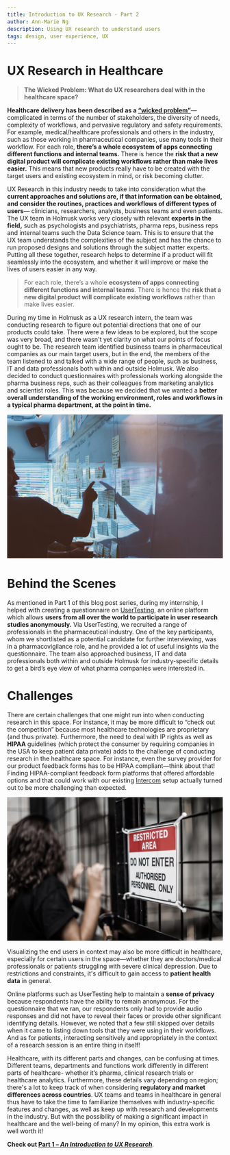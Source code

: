 ```yaml
---
title: Introduction to UX Research - Part 2
author: Ann-Marie Ng
description: Using UX research to understand users
tags: design, user experience, UX
---
```


# **UX Research in Healthcare**

> **The Wicked Problem: What do UX researchers deal with in the healthcare space?**

**Healthcare delivery has been described as a [“wicked problem”](https://designinghealth.care/lets-talk-healthcare-design-julie-guinn-5d9609c23654)**—complicated in terms of the number of stakeholders, the diversity of needs, complexity of workflows, and pervasive regulatory and safety requirements. For example, medical/healthcare professionals and others in the industry, such as those working in pharmaceutical companies, use many tools in their workflow. For each role, **there’s a whole ecosystem of apps connecting different functions and internal teams.** There is hence the **risk that a new digital product will complicate existing workflows rather than make lives easier.** This means that new products really have to be created with the target users and existing ecosystem in mind, or risk becoming clutter.

UX Research in this industry needs to take into consideration what the **current approaches and solutions are, if that information can be obtained, and consider the routines, practices and workflows of different types of users**— clinicians, researchers, analysts, business teams and even patients. The UX team in Holmusk works very closely with relevant **experts in the field,** such as psychologists and psychiatrists, pharma reps, business reps and internal teams such the Data Science team. This is to ensure that the UX team understands the complexities of the subject and has the chance to run proposed designs and solutions through the subject matter experts. Putting all these together, research helps to determine if a product will fit seamlessly into the ecosystem, and whether it will improve or make the lives of users easier in any way. 

> For each role, there’s a whole **ecosystem of apps connecting different functions and internal teams**. There is hence the **risk that a new digital product will complicate existing workflows** rather than make lives easier.

During my time in Holmusk as a UX research intern, the team was conducting research to figure out potential directions that one of our products could take. There were a few ideas to be explored, but the scope was very broad, and there wasn't yet clarity on what our points of focus ought to be. The research team identified business teams in pharmaceutical companies as our main target users, but in the end, the members of the team listened to and talked with a wide range of people, such as business, IT and data professionals both within and outside Holmusk. We also decided to conduct questionnaires with professionals working alongside the pharma business reps, such as their colleagues from marketing analytics and scientist roles. This was because we decided that we wanted a **better overall understanding of the working environment, roles and workflows in a typical pharma department, at the point in time.** 

![](/images/blogposts/ux_research_whiteboard.png)

# **Behind the Scenes**

As mentioned in Part 1 of this blog post series, during my internship, I helped with creating a questionnaire on [UserTesting](https://app.usertesting.com/users/sign_in), an online platform which allows **users from all over the world to participate in user research studies anonymously.**  Via UserTesting, we recruited a range of professionals in the pharmaceutical industry. One of the key participants, whom we shortlisted as a potential candidate for further interviewing, was in a pharmacovigilance role, and he provided a lot of useful insights via the questionnaire. The team also approached business, IT and data professionals both within and outside Holmusk for industry-specific details to get a bird’s eye view of what pharma companies were interested in.

# **Challenges**

There are certain challenges that one might run into when conducting research in this space. For instance, it may be more difficult to “check out the competition” because most healthcare technologies are proprietary (and thus private). Furthermore, the need to deal with IP rights as well as **HIPAA** guidelines (which protect the consumer by requiring companies in the USA to keep patient data private) adds to the challenge of conducting research in the healthcare space. For instance, even the survey provider for our product feedback forms has to be HIPAA compliant—think about that! Finding HIPAA-compliant feedback form platforms that offered affordable options and that could work with our existing [Intercom](http://www.intercom.com) setup actually turned out to be more challenging than expected. 

![](/images/blogposts/ux_research_restricted.png)

Visualizing the end users in context may also be more difficult in healthcare, especially for certain users in the space—whether they are doctors/medical professionals or patients struggling with severe clinical depression. Due to restrictions and constraints, it's difficult to gain access to **patient health data** in general. 

Online platforms such as UserTesting help to maintain a **sense of privacy** because respondents have the ability to remain anonymous. For the questionnaire that we ran, our respondents only had to provide audio responses and did not have to reveal their faces or provide other significant identifying details. However, we noted that a few still skipped over details when it came to listing down tools that they were using in their workflows. And as for patients, interacting sensitively and appropriately in the context of a research session is an entire thing in itself!

Healthcare, with its different parts and changes, can be confusing at times. Different teams, departments and functions work differently in different parts of healthcare- whether it’s pharma, clinical research trials or healthcare analytics. Furthermore, these details vary depending on region; there's a lot to keep track of when considering **regulatory and market differences across countries**. UX teams and teams in healthcare in general thus have to take the time to familiarize themselves with industry-specific features and changes, as well as keep up with research and developments in the industry. But with the possibility of making a significant impact in healthcare and the well-being of many? In my opinion, this extra work is well worth it!

**Check out [Part 1 – *An Introduction to UX Research*](2021-03-09-Introduction-to-UX-research-Part-1.html)**.

